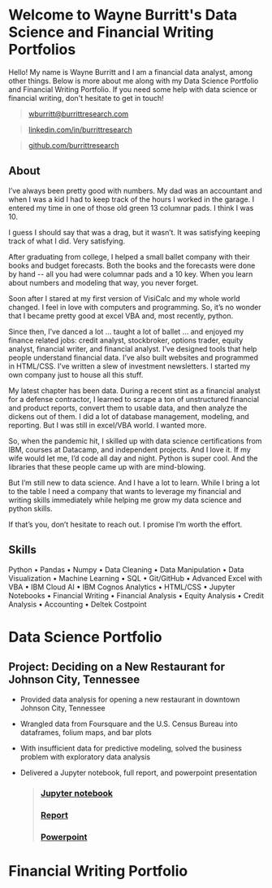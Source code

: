 # Welcome to Wayne Burritt's Data Science and Financial Writing Portfolios

Hello! My name is Wayne Burritt and I am a financial data analyst, among other things. Below is more about me along with my Data Science Portfolio and Financial Writing Portfolio. If you need some help with data science or financial writing, don't hesitate to get in touch!

> [wburritt@burrittresearch.com](mailto:wburritt@burrittresearch.com?subject=Info)

> [linkedin.com/in/burrittresearch](https://www.linkedin.com/in/burrittresearch)

> [github.com/burrittresearch](https://github.com/burrittresearch)

## About

I’ve always been pretty good with numbers. My dad was an accountant and when I was a kid I had to keep track of the hours I worked in the garage. I entered my time in one of those old green 13 columnar pads. I think I was 10.

I guess I should say that was a drag, but it wasn’t. It was satisfying keeping track of what I did. Very satisfying.

After graduating from college, I helped a small ballet company with their books and budget forecasts. Both the books and the forecasts were done by hand -- all you had were columnar pads and a 10 key. When you learn about numbers and modeling that way, you never forget.

Soon after I stared at my first version of VisiCalc and my whole world changed. I feel in love with computers and programming. So, it’s no wonder that I became pretty good at excel VBA and, most recently, python.

Since then, I’ve danced a lot … taught a lot of ballet … and enjoyed my finance related jobs: credit analyst, stockbroker, options trader, equity analyst, financial writer, and financial analyst. I’ve designed tools that help people understand financial data. I’ve also built websites and programmed in HTML/CSS. I’ve written a slew of investment newsletters. I started my own company just to house all this stuff.

My latest chapter has been data. During a recent stint as a financial analyst for a defense contractor, I learned to scrape a ton of unstructured financial and product reports, convert them to usable data, and then analyze the dickens out of them. I did a lot of database management, modeling, and reporting. But I was still in excel/VBA world. I wanted more.

So, when the pandemic hit, I skilled up with data science certifications from IBM, courses at Datacamp, and independent projects. And I love it. If my wife would let me, I’d code all day and night. Python is super cool. And the libraries that these people came up with are mind-blowing.

But I’m still new to data science. And I have a lot to learn. While I bring a lot to the table I need a company that wants to leverage my financial and writing skills immediately while helping me grow my data science and python skills.

If that’s you, don’t hesitate to reach out. I promise I’m worth the effort.

## Skills

Python • Pandas • Numpy • Data Cleaning • Data Manipulation • Data Visualization • Machine Learning • SQL • Git/GitHub • Advanced Excel with VBA • IBM Cloud AI • IBM Cognos Analytics • HTML/CSS • Jupyter Notebooks • Financial Writing • Financial Analysis • Equity Analysis • Credit Analysis • Accounting • Deltek Costpoint 

# Data Science Portfolio

## Project: Deciding on a New Restaurant for Johnson City, Tennessee

* Provided data analysis for opening a new restaurant in downtown Johnson City, Tennessee
* Wrangled data from Foursquare and the U.S. Census Bureau into dataframes, folium maps, and bar plots
* With insufficient data for predictive modeling, solved the business problem with exploratory data analysis
* Delivered a Jupyter notebook, full report, and powerpoint presentation
    
    > ### [Jupyter notebook](https://github.com/burrittresearch/restaurants-johnson-city/blob/master/restaurants-jc-notebook.ipynb 'Notebook')
    > ### [Report](https://github.com/burrittresearch/restaurants-johnson-city/blob/master/restaurants-jc-report.pdf 'Report')
    > ### [Powerpoint](https://github.com/burrittresearch/restaurants-johnson-city/blob/master/restaurants-jc-presentation.pdf 'Presentation')


# Financial Writing Portfolio













